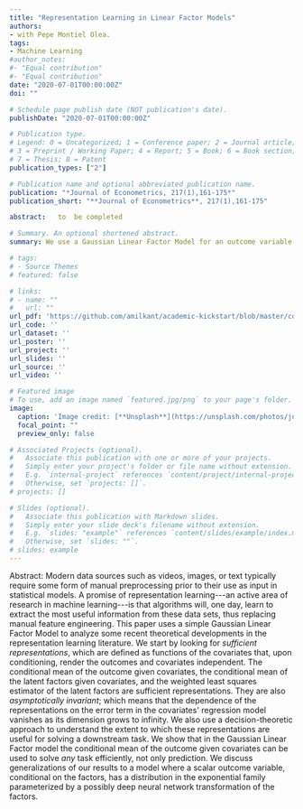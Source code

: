```yaml
---
title: "Representation Learning in Linear Factor Models"
authors:
- with Pepe Montiel Olea.
tags:
- Machine Learning
#author_notes:
#- "Equal contribution"
#- "Equal contribution"
date: "2020-07-01T00:00:00Z"
doi: ""

# Schedule page publish date (NOT publication's date).
publishDate: "2020-07-01T00:00:00Z"

# Publication type.
# Legend: 0 = Uncategorized; 1 = Conference paper; 2 = Journal article;
# 3 = Preprint / Working Paper; 4 = Report; 5 = Book; 6 = Book section;
# 7 = Thesis; 8 = Patent
publication_types: ["2"]

# Publication name and optional abbreviated publication name.
publication: "*Journal of Econometrics, 217(1),161-175*"
publication_short: "**Journal of Econometrics**, 217(1),161-175"

abstract:   to  be completed

# Summary. An optional shortened abstract.
summary: We use a Gaussian Linear Factor Model for an outcome variable and a vector of covariates to analyze some recent theoretical developments in the representation learning literature. 

# tags:
# - Source Themes
# featured: false

# links:
# - name: ""
#   url: ""
url_pdf: 'https://github.com/amilkant/academic-kickstart/blob/master/content/projects/RL-LFM/Representation_Learning_August21st.pdf'
url_code: ''
url_dataset: ''
url_poster: ''
url_project: ''
url_slides: ''
url_source: ''
url_video: ''

# Featured image
# To use, add an image named `featured.jpg/png` to your page's folder. 
image:
  caption: 'Image credit: [**Unsplash**](https://unsplash.com/photos/jdD8gXaTZsc)'
  focal_point: ""
  preview_only: false

# Associated Projects (optional).
#   Associate this publication with one or more of your projects.
#   Simply enter your project's folder or file name without extension.
#   E.g. `internal-project` references `content/project/internal-project/index.md`.
#   Otherwise, set `projects: []`.
# projects: []

# Slides (optional).
#   Associate this publication with Markdown slides.
#   Simply enter your slide deck's filename without extension.
#   E.g. `slides: "example"` references `content/slides/example/index.md`.
#   Otherwise, set `slides: ""`.
# slides: example
---
```


Abstract: Modern data sources such as videos, images, or text typically require some form of manual preprocessing prior to their use as input in statistical models. A promise of representation learning---an active area of research in machine learning---is that algorithms will, one day, learn to extract the most useful information from these data sets, thus replacing manual feature engineering. This paper uses a simple Gaussian Linear Factor Model to analyze some recent theoretical developments in the representation learning literature. We start by looking for *sufficient representations*, which are defined as functions of the covariates that, upon conditioning, render the outcomes and covariates independent.  The conditional mean of the outcome given covariates, the conditional mean of the latent factors given covariates, and the weighted least squares estimator of the latent factors are sufficient representations. They are also *asymptotically invariant*; which means that the dependence of the representations on the error term in the covariates' regression model vanishes as its dimension grows to infinity. We also use a decision-theoretic approach to understand the extent to which these representations are useful for solving a downstream task. We show that in the Gaussian Linear Factor model the conditional mean of the outcome given covariates can be used to solve *any* task efficiently, not only prediction. We discuss generalizations of our results to a model where a scalar  outcome variable, conditional on the factors, has a distribution in the exponential family parameterized by a possibly deep neural network transformation of the factors.
